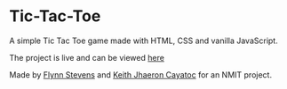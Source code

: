 # Tic-Tac-Toe

A simple Tic Tac Toe game made with HTML, CSS and vanilla JavaScript.

The project is live and can be viewed [here](https://fstevens30.github.io/Tic-Tac-Toe/)

Made by [Flynn Stevens](https://github.com/fstevens30) and [Keith Jhaeron Cayatoc](https://github.com/Yugenzariah) for an NMIT project.
